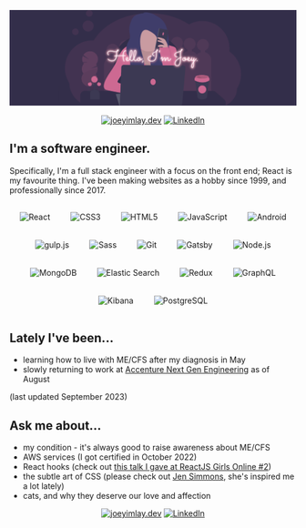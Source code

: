 ![Hello, I'm Joey.](https://github.com/dentednerd/dentednerd/blob/master/githubHeader.png)

<p align="center">
  <a href="https://joeyimlay.dev"><img src="https://img.icons8.com/color/48/000000/domain.png" alt="joeyimlay.dev"/></a>
  <a href="https://www.linkedin.com/in/joey-imlay-4a7a7056/"><img src="https://img.icons8.com/color/48/000000/linkedin.png" alt="LinkedIn"/></a>
</p>

## I'm a software engineer.

Specifically, I'm a full stack engineer with a focus on the front end; React is my favourite thing. I've been making websites as a hobby since 1999, and professionally since 2017.

<p align="center">
<img style="margin: 16px" src="https://profilinator.rishav.dev/skills-assets/react-original-wordmark.svg" alt="React" height="50" />
<img style="margin: 16px" src="https://profilinator.rishav.dev/skills-assets/css3-original-wordmark.svg" alt="CSS3" height="50" />
<img style="margin: 16px" src="https://profilinator.rishav.dev/skills-assets/html5-original-wordmark.svg" alt="HTML5" height="50" />
<img style="margin: 16px" src="https://profilinator.rishav.dev/skills-assets/javascript-original.svg" alt="JavaScript" height="50" />
<img style="margin: 16px" src="https://profilinator.rishav.dev/skills-assets/android-original-wordmark.svg" alt="Android" height="50" />
<img style="margin: 16px" src="https://profilinator.rishav.dev/skills-assets/gulp-plain.svg" alt="gulp.js" height="50" />
<img style="margin: 16px" src="https://profilinator.rishav.dev/skills-assets/sass-original.svg" alt="Sass" height="50" />
<img style="margin: 16px" src="https://profilinator.rishav.dev/skills-assets/git-scm-icon.svg" alt="Git" height="50" />
<img style="margin: 16px" src="https://profilinator.rishav.dev/skills-assets/gatsby.png" alt="Gatsby" height="50" />
<img style="margin: 16px" src="https://profilinator.rishav.dev/skills-assets/nodejs-original-wordmark.svg" alt="Node.js" height="50" />
<img style="margin: 16px" src="https://profilinator.rishav.dev/skills-assets/mongodb-original-wordmark.svg" alt="MongoDB" height="50" />
<img style="margin: 16px" src="https://profilinator.rishav.dev/skills-assets/elasticsearch.png" alt="Elastic Search" height="50" />
<img style="margin: 16px" src="https://profilinator.rishav.dev/skills-assets/redux-original.svg" alt="Redux" height="50" />
<img style="margin: 16px" src="https://profilinator.rishav.dev/skills-assets/graphql.png" alt="GraphQL" height="50" />
<img style="margin: 16px" src="https://profilinator.rishav.dev/skills-assets/kibana.png" alt="Kibana" height="50" />
<img style="margin: 16px" src="https://profilinator.rishav.dev/skills-assets/postgresql-original-wordmark.svg" alt="PostgreSQL" height="50" />
</p>

## Lately I've been...

- learning how to live with ME/CFS after my diagnosis in May
- slowly returning to work at [Accenture Next Gen Engineering](https://www.infinityworks.com/) as of August

(last updated September 2023)

## Ask me about...

- my condition - it's always good to raise awareness about ME/CFS
- AWS services (I got certified in October 2022)
- React hooks (check out [this  talk I gave at ReactJS Girls Online #2](https://youtu.be/eaY8ovn1FzI))
- the subtle art of CSS (please check out [Jen Simmons](https://jensimmons.com/), she's inspired me a lot lately)
- cats, and why they deserve our love and affection

<p align="center">
  <a href="https://joeyimlay.dev"><img src="https://img.icons8.com/color/48/000000/domain.png" alt="joeyimlay.dev"/></a>
  <a href="https://www.linkedin.com/in/joey-imlay-4a7a7056/"><img src="https://img.icons8.com/color/48/000000/linkedin.png" alt="LinkedIn"/></a>
</p>
